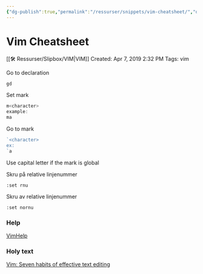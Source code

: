 ```yaml
---
{"dg-publish":true,"permalink":"/ressurser/snippets/vim-cheatsheet/","dgHomeLink":true,"dgPassFrontmatter":false}
---
```


# Vim Cheatsheet
[[🛠 Ressurser/Slipbox/VIM|VIM]]
Created: Apr 7, 2019 2:32 PM
Tags: vim

Go to declaration

```bash
gd
```

Set mark

```jsx
m<character>
example:
ma
```

Go to mark

```jsx
`<character>
ex:
`a
```

Use capital letter if the mark is global

Skru på relative linjenummer
```vim
:set rnu
```

Skru av relative linjenummer
```
:set nornu
```

### Help

[VimHelp](https://nathangrigg.com/vimhelp/vimhelp.pdf)

### Holy text

[Vim: Seven habits of effective text editing](https://www.moolenaar.net/habits.html)
